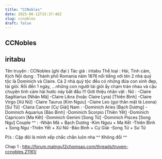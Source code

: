 ```yaml
---
title: "CCNobles"
date: 2025-06-12T15:37:48Z
slug: ccnobles
draft: false
---
```


## CCNobles

## iritabu

Tên truyện : CCNobles (ghi đại )
Tác giả : iritabu
Thể loại : Hài, Tình cảm, Kịch
Nội dung :
Thành phố Romania năm 1876 nổi tiếng với tên 2 nhà quý tộc là Dominich và Claire. Cả 2 nhà quý tộc đều có những đứa con xinh đẹp, tài giỏi. Rồi đến 1 ngày, ...những con người tài giỏi ấy chạm trán nhau và cậu chuyện tình cảm hài hước này bắt đầu !!!
Giới thiệu nhân vật :
Nữ :
-Claire Sagittarius [Nhân Mã]
-Claire Libra (hoặc Claire Lyra) [Thiên Bình]
-Claire Virgo [Xử Nữ]
-Claire Taurus [Kim Ngưu]
-Claire Leo (gọi thân mật là Leona) [Sư Tử]
-Claira Cancer [Cự Giải]
Nam :
-Dominich Aries [Bạch Dương]
-Dominich Aquarius [Bảo Bình]
-Dominich Scorpio [Thiên Yết]
-Dominich Capricorn [Ma Kết]
-Dominich Gemini [Song Tử]
-Dominich Pisces [Song Ngư]
Couple ^^ :
-Nhân Mã + Bạch Dương
-Kim Ngưu + Ma Kết
-Thiên Bình + Song Ngư
-Thiên Yết + Xử Nữ
-Bảo Bình + Cự Giải
-Song Tử + Sư Tử
 
P/s : Cặp đôi là mình xếp chắc chắn luôn nha ^^ Không đổi ^^
 
Chap 1 : http://forum.matngu12chomsao.com/threads/truyen-ccnobles.21161/